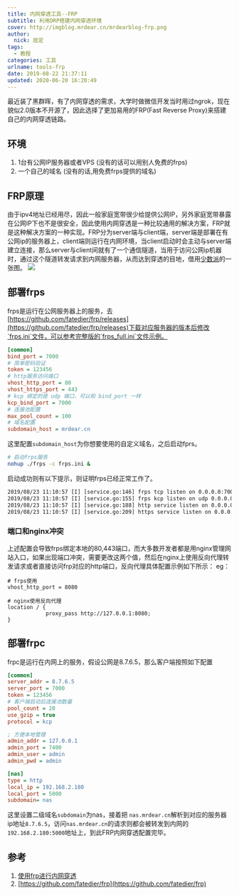 ```yaml
---
title: 内网穿透工具--FRP
subtitle: 利用DRP搭建内网穿透环境
cover: http://imgblog.mrdear.cn/mrdearblog-frp.png
author: 
  nick: 屈定
tags:
  - 教程
categories: 工具
urlname: tools-frp
date: 2019-08-22 21:37:11
updated: 2020-06-20 16:20:49
---
```


最近装了黑群晖，有了内网穿透的需求，大学时做微信开发当时用过ngrok，现在貌似2.0版本不开源了，因此选择了更加易用的FRP(Fast Reverse Proxy)来搭建自己的内网穿透链路。

## 环境
1. 1台有公网IP服务器或者VPS (没有的话可以用别人免费的frps)
2. 一个自己的域名 (没有的话,用免费frps提供的域名)

## FRP原理
由于ipv4地址已经用尽，因此一般家庭宽带很少给提供公网IP，另外家庭宽带暴露在公网IP下也不是很安全，因此使用内网穿透是一种比较通用的解决方案，FRP就是这种解决方案的一种实现。FRP分为server端与client端，server端是部署在有公网ip的服务器上，client端则运行在内网环境，当client启动时会主动与server端建立连接，那么server与client间就有了一个通信隧道，当用于访问公网ip机器时，通过这个隧道转发请求到内网服务器，从而达到穿透的目地，借用[少数派](https://sspai.com/)的一张图。
![](http://imgblog.mrdear.cn/1566482563.png?imageMogr2/thumbnail/!100p)

## 部署frps
frps是运行在公网服务器上的服务，去[https://github.com/fatedier/frp/releases](https://github.com/fatedier/frp/releases)下载对应服务器的版本后修改`frps.ini`文件，可以参考完整版的`frps_full.ini`文件示例。

```ini
[common]
bind_port = 7000
# 简单密码验证
token = 123456
# http服务访问端口
vhost_http_port = 80
vhost_https_port = 443
# kcp 绑定的是 udp 端口，可以和 bind_port 一样
kcp_bind_port = 7000
# 连接池配置
max_pool_count = 100
# 域名配置
subdomain_host = mrdear.cn
```
这里配置`subdomain_host`为你想要使用的自定义域名，之后启动fprs。
```sh
# 启动frps服务
nohup ./frps -c frps.ini &
```
启动成功则有以下提示，则证明frps已经正常工作了。
```txt
2019/08/23 11:10:57 [I] [service.go:146] frps tcp listen on 0.0.0.0:7000
2019/08/23 11:10:57 [I] [service.go:155] frps kcp listen on udp 0.0.0.0:7000
2019/08/23 11:10:57 [I] [service.go:188] http service listen on 0.0.0.0:80
2019/08/23 11:10:57 [I] [service.go:209] https service listen on 0.0.0.0:443
```

### 端口和nginx冲突
上述配置会导致frps绑定本地的80,443端口，而大多数开发者都是用nginx管理网站入口，如果出现端口冲突，需要更改这两个值，然后在nginx上使用反向代理转发请求或者直接访问frp对应的http端口，反向代理具体配置示例如下所示：
eg：
```
# frps使用
vhost_http_port = 8080

# nginx使用反向代理
location / {
            proxy_pass http://127.0.0.1:8080;
}
```


## 部署frpc
frpc是运行在内网上的服务，假设公网是8.7.6.5，那么客户端按照如下配置
```ini
[common]
server_addr = 8.7.6.5
server_port = 7000
token = 123456
# 客户端启动后连接池数量
pool_count = 20
use_gzip = true
protocol = kcp

; 方便本地管理
admin_addr = 127.0.0.1
admin_port = 7400
admin_user = admin
admin_pwd = admin

[nas]
type = http
local_ip = 192.168.2.180
local_port = 5000
subdomain= nas
```

这里设置二级域名`subdomain`为nas，接着把 `nas.mrdear.cn`解析到对应的服务器ip地址`8.7.6.5`，访问`nas.mrdear.cn`的请求则都会被转发到内网的`192.168.2.180:5000`地址上，到此FRP内网穿透配置完毕。

## 参考
1. [使用frp进行内网穿透](https://sspai.com/post/52523)
2. [https://github.com/fatedier/frp](https://github.com/fatedier/frp)
